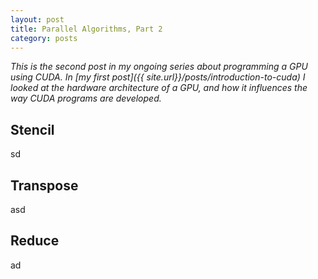 ```yaml
---
layout: post
title: Parallel Algorithms, Part 2
category: posts
---
```


*This is the second post in my ongoing series about programming a GPU using CUDA. In [my first post]({{ site.url}}/posts/introduction-to-cuda) I looked at the hardware architecture of a GPU, and how it influences the way CUDA programs are developed.*

Stencil
-------

sd

Transpose
---------

asd

Reduce
------

ad
